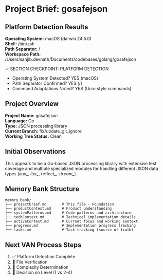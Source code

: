 # Project Brief: gosafejson

## Platform Detection Results

**Operating System:** macOS (darwin 24.5.0)  
**Shell:** /bin/zsh  
**Path Separator:** /  
**Workspace Path:** /Users/sanjib.devnath/Documents/codebases/golang/gosafejson  

✓ SECTION CHECKPOINT: PLATFORM DETECTION
- Operating System Detected? YES (macOS)
- Path Separator Confirmed? YES (/)
- Command Adaptations Noted? YES (Unix-style commands)

## Project Overview

**Project Name:** gosafejson  
**Language:** Go  
**Type:** JSON processing library  
**Current Branch:** fix/update_git_ignore  
**Working Tree Status:** Clean  

## Initial Observations

This appears to be a Go-based JSON processing library with extensive test coverage and multiple specialized modules for handling different JSON data types (any_*, iter_*, reflect_*, stream_*).

## Memory Bank Structure

```
memory_bank/
├── projectbrief.md       # This file - Foundation
├── productContext.md     # Product understanding
├── systemPatterns.md     # Code patterns and architecture
├── techContext.md        # Technical implementation details
├── activeContext.md      # Current focus and working context
├── progress.md           # Implementation progress tracking
└── tasks.md              # Task tracking (source of truth)
```

## Next VAN Process Steps

1. ✅ Platform Detection Complete
2. 🔲 File Verification
3. 🔲 Complexity Determination
4. 🔲 Decision on Level (1 vs 2-4) 
